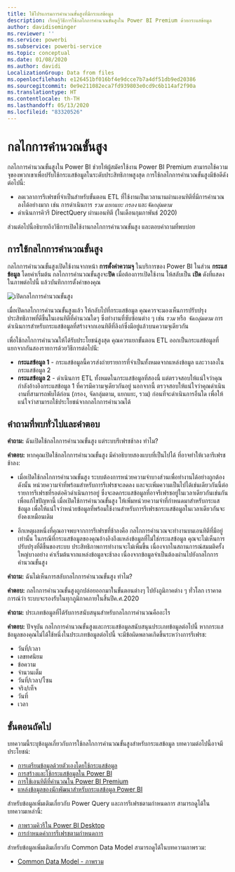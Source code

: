 ```yaml
---
title: ใช้โปรแกรมการคำนวณขั้นสูงที่มีกระแสข้อมูล
description: เรียนรู้วิธีการใช้กลไกการคำนวณขั้นสูงใน Power BI Premium ด้วยกระแสข้อมูล
author: davidiseminger
ms.reviewer: ''
ms.service: powerbi
ms.subservice: powerbi-service
ms.topic: conceptual
ms.date: 01/08/2020
ms.author: davidi
LocalizationGroup: Data from files
ms.openlocfilehash: e126451bf016bf4e9dcce7b7a4df51db9ed20386
ms.sourcegitcommit: 0e9e211082eca7fd939803e0cd9c6b114af2f90a
ms.translationtype: HT
ms.contentlocale: th-TH
ms.lasthandoff: 05/13/2020
ms.locfileid: "83320526"
---
```

# <a name="the-enhanced-compute-engine"></a>กลไกการคำนวณขั้นสูง

กลไกการคำนวณขั้นสูงใน Power BI ช่วยให้ผู้สมัครใช้งาน Power BI Premium สามารถใช้ความจุของพวกเขาเพื่อปรับใช้กระแสข้อมูลในระดับประสิทธิภาพสูงสุด การใช้กลไกการคำนวณขั้นสูงมีข้อดีดังต่อไปนี้:

* ลดเวลาการรีเฟรชที่จำเป็นสำหรับขั้นตอน ETL ที่ใช้งานเป็นเวลานานผ่านเอนทิตีที่มีการคำนวณลงได้อย่างมาก เช่น การดำเนินการ *รวม* *แยกแยะ* *กรอง* และ*จัดกลุ่มตาม*
* ดำเนินการคิวรี DirectQuery ผ่านเอนทิตี (ในเดือนกุมภาพันธ์ 2020)

ส่วนต่อไปนี้อธิบายถึงวิธีการเปิดใช้งานกลไกการคำนวณขั้นสูง และตอบคำถามที่พบบ่อย


## <a name="using-the-enhanced-compute-engine"></a>การใช้กลไกการคำนวณขั้นสูง

กลไกการคำนวณขั้นสูงเปิดใช้งานจากหน้า **การตั้งค่าความจุ** ในบริการของ Power BI ในส่วน **กระแสข้อมูล** โดยค่าเริ่มต้น กลไกการคำนวณขั้นสูงจะ**ปิด** เมื่อต้องการเปิดใช้งาน ให้สลับเป็น **เปิด** ดังที่แสดงในภาพต่อไปนี้ แล้วบันทึกการตั้งค่าของคุณ 

![เปิดกลไกการคำนวณขั้นสูง](media/service-dataflows-enhanced-compute-engine/enhanced-compute-engine-01.png)

เมื่อเปิดกลไกการคำนวณขั้นสูงแล้ว ให้กลับไปที่กระแสข้อมูล คุณควรจะมองเห็นการปรับปรุงประสิทธิภาพที่ดีขึ้นในเอนทิตีที่คำนวณใดๆ ซึ่งทำงานที่ซับซ้อนต่าง ๆ เช่น *รวม* หรือ *จัดกลุ่มตาม* การดำเนินการสำหรับกระแสข้อมูลที่สร้างจากเอนทิตีที่ลิงก์ซึ่งมีอยู่แล้วบนความจุเดียวกัน 

เพื่อใช้กลไกการคำนวณให้ได้รับประโยชน์สูงสุด คุณควรแยกขั้นตอน ETL ออกเป็นกระแสข้อมูลที่แยกจากกันสองรายการด้วยวิธีการต่อไปนี:

* **กระแสข้อมูล 1** - กระแสข้อมูลนี้ควรส่งถ่ายรายการที่จำเป็นทั้งหมดจากแหล่งข้อมูล และวางลงในกระแสข้อมูล 2
* **กระแสข้อมูล 2** - ดำเนินการ ETL ทั้งหมดในกระแสข้อมูลที่สองนี้ แต่ตรวจสอบให้แน่ใจว่าคุณกำลังอ้างอิงกระแสข้อมูล 1 ที่ควรมีความจุเดียวกันอยู่ นอกจากนี้ ตรวจสอบให้แน่ใจว่าคุณดำเนินงานที่สามารถพับได้ก่อน (กรอง, จัดกลุ่มตาม, แยกแยะ, รวม) ก่อนที่จะดำเนินการอืนใด เพื่อให้แน่ใจว่าสามารถใช้ประโยชน์จากกลไกการคำนวณได้

## <a name="common-questions-and-answers"></a>คำถามที่พบทั่วไปและคำตอบ

**คำถาม:** ฉันเปิดใช้กลไกการคำนวณขั้นสูง แต่ระบบรีเฟรชช้าลง ทำไม?

**คำตอบ:** หากคุณเปิดใช้กลไกการคำนวณขั้นสูง มีคำอธิบายสองแบบที่เป็นไปได้ ที่อาจทำให้เวลารีเฟรชช้าลง:

 - เมื่อเปิดใช้กลไกการคำนวณขั้นสูง ระบบต้องการหน่วยความจำบางส่วนเพื่อทำงานได้อย่างถูกต้อง ดังนั้น หน่วยความจำที่พร้อมสำหรับการรีเฟรชจะลดลง และจะเพิ่มความเป็นไปได้เช่นเดียวกันนี้ต่อรายการรีเฟรชที่รอต่อคิวดำเนินการอยู่ ซึ่งจะลดกระแสข้อมูลที่อาจรีเฟรชอยู่ในเวลาเดียวกันเช่นกัน เพื่อแก้ไขปัญหานี้ เมื่อเปิดใช้การคำนวณขั้นสูง ให้เพิ่มหน่วยความจำที่กำหนดมาสำหรับกระแสข้อมูล เพื่อให้แน่ใจว่าหน่วยข้อมูลที่พร้อมใช้งานสำหรับการรีเฟรชกระแสข้อมูลในเวลาเดียวกันจะยังคงเหมือนเดิม

 - อีกเหตุผลหนึ่งที่คุณอาจพบจากการรีเฟรชที่ช้าลงคือ กลไกการคำนวณจะทำงานบนเอนทิตีที่มีอยู่เท่านั้น ในกรณีที่กระแสข้อมูลของคุณอ้างอิงถึงแหล่งข้อมูลที่ไม่ใช่กระแสข้อมูล คุณจะไม่เห็นการปรับปรุงที่ดีขึ้นของระบบ ประสิทธิภาพการทำงานจะไม่เพี่มขึ้น เนื่องจากในสถานการณ์สมมติครั้งใหญ่บางอย่าง ค่าเริ่มต้นจากแหล่งข้อมูลจะช้าลง เนื่องจากข้อมูลจำเป็นต้องผ่านไปยังกลไกการคำนวณขั้นสูง  

**คำถาม:** ฉันไม่เห็นการสลับกลไกการคำนวณขั้นสูง ทำไม?

**คำตอบ:** กลไกการคำนวณขั้นสูงถูกปล่อยออกมาในขั้นตอนต่างๆ ไปยังภูมิภาคต่าง ๆ ทั่วโลก เราคาดการณ์ว่า ระบบจะรองรับในทุกภูมิภาคภายในสิ้นปีค.ศ.2020

**คำถาม:** ประเภทข้อมูลที่ได้รับการสนับสนุนสำหรับกลไกการคำนวณคืออะไร

**คำตอบ:** ปัจจุบัน กลไกการคำนวณขั้นสูงและกระแสข้อมูลสนับสนุนประเภทข้อมูลต่อไปนี้ หากกระแสข้อมูลของคุณไม่ได้ใช้หนึ่งในประเภทข้อมูลต่อไปนี้ จะมีข้อผิดพลาดเกิดขึ้นระหว่างการรีเฟรช:

* วันที่/เวลา
* เลขทศนิยม
* ข้อความ
* จำนวนเต็ม
* วันที่/เวลา/โซน
* จริง/เท็จ
* วันที่
* เวลา

## <a name="next-steps"></a>ขั้นตอนถัดไป

บทความนี้ระบุข้อมูลเกี่ยวกับการใช้กลไกการคำนวณขั้นสูงสำหรับกระแสข้อมูล บทความต่อไปนี้อาจมีประโยชน์:

* [การเตรียมข้อมูลด้วยตัวเองโดยใช้กระแสข้อมูล](service-dataflows-overview.md)
* [การสร้างและใช้กระแสข้อมูลใน Power BI](service-dataflows-create-use.md)
* [การใช้เอนทิตีที่คำนวณใน Power BI Premium](service-dataflows-computed-entities-premium.md)
* [แหล่งข้อมูลของนักพัฒนาสำหรับกระแสข้อมูล Power BI](service-dataflows-developer-resources.md)

สำหรับข้อมูลเพิ่มเติมเกี่ยวกับ Power Query และการรีเฟรชตามกำหนดการ สามารถดูได้ในบทความเหล่านี้:
* [ภาพรวมคิวรีใน Power BI Desktop](desktop-query-overview.md)
* [การกำหนดค่าการรีเฟรชตามกำหนดการ](../connect-data/refresh-scheduled-refresh.md)

สำหรับข้อมูลเพิ่มเติมเกี่ยวกับ Common Data Model สามารถดูได้ในบทความภาพรวม:
* [Common Data Model - ภาพรวม](https://docs.microsoft.com/powerapps/common-data-model/overview)
